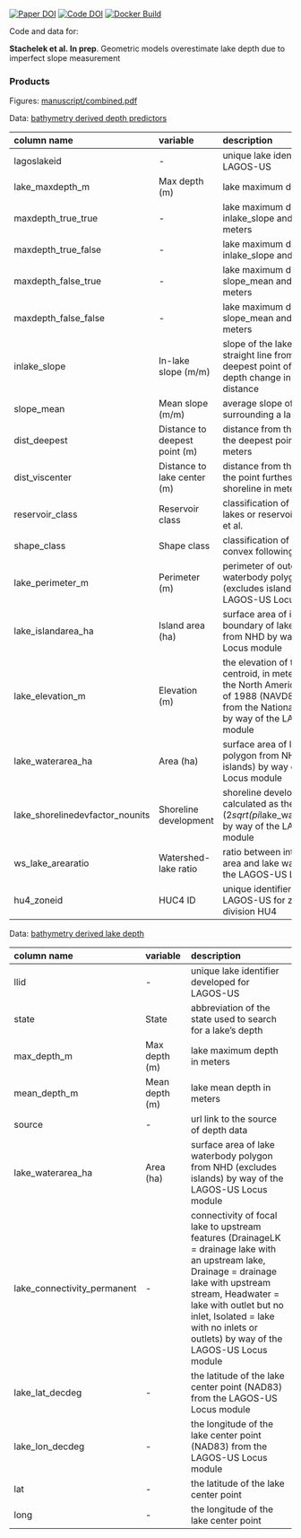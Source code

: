 
<!-- README.md is generated from README.Rmd. Please edit that file -->

[![Paper
DOI](https://img.shields.io/badge/Paper-DOI-blue.svg)](https://doi.org)
[![Code
DOI](https://img.shields.io/badge/Code-DOI-blue.svg)](https://doi.org/)
[![Docker
Build](https://img.shields.io/badge/Docker%20Image-jsta/bathymetry-green.svg)](https://cloud.docker.com/repository/docker/jsta/bathymetry)

Code and data for:

**Stachelek et al. In prep**. Geometric models overestimate lake depth
due to imperfect slope measurement

### Products

Figures: [manuscript/combined.pdf](manuscript/combined.pdf)

Data: [bathymetry derived depth predictors](data/depth_predictors.csv)

| column name                       | variable                      | description                                                                                                                                                                                                   |
| :-------------------------------- | :---------------------------- | :------------------------------------------------------------------------------------------------------------------------------------------------------------------------------------------------------------ |
| lagoslakeid                       | \-                            | unique lake identifier developed for LAGOS-US                                                                                                                                                                 |
| lake\_maxdepth\_m                 | Max depth (m)                 | lake maximum depth in meters                                                                                                                                                                                  |
| maxdepth\_true\_true              | \-                            | lake maximum depth calculated from inlake\_slope and dist\_deepest in meters                                                                                                                                  |
| maxdepth\_true\_false             | \-                            | lake maximum depth calculated from inlake\_slope and dist\_viscenter                                                                                                                                          |
| maxdepth\_false\_true             | \-                            | lake maximum depth calculated from slope\_mean and dist\_deepest in meters                                                                                                                                    |
| maxdepth\_false\_false            | \-                            | lake maximum depth calculated from slope\_mean and dist\_viscenter in meters                                                                                                                                  |
| inlake\_slope                     | In-lake slope (m/m)           | slope of the lake bottom assuming a straight line from the shore to the deepest point of the lake in units of depth change in meters per meter distance                                                       |
| slope\_mean                       | Mean slope (m/m)              | average slope of the land surrounding a lake in a 100m buffer                                                                                                                                                 |
| dist\_deepest                     | Distance to deepest point (m) | distance from the lake shoreline to the deepest point of the lake in meters                                                                                                                                   |
| dist\_viscenter                   | Distance to lake center (m)   | distance from the lake shoreline to the point furthest from the lake shoreline in meters                                                                                                                      |
| reservoir\_class                  | Reservoir class               | classification of lakes are natural lakes or reservoirs by way of Polus et al.                                                                                                                                |
| shape\_class                      | Shape class                   | classification of lakes as concave or convex following Hakanson (1977)                                                                                                                                        |
| lake\_perimeter\_m                | Perimeter (m)                 | perimeter of outer boundary of lake waterbody polygon from the NHD (excludes islands) by way of the LAGOS-US Locus module                                                                                     |
| lake\_islandarea\_ha              | Island area (ha)              | surface area of islands within outer boundary of lake waterbody polygon from NHD by way of the LAGOS-US Locus module                                                                                          |
| lake\_elevation\_m                | Elevation (m)                 | the elevation of the lake polygon centroid, in meters (referenced to the North American Vertical Datum of 1988 (NAVD88)) and obtained from the National Elevation Dataset by way of the LAGOS-US Locus module |
| lake\_waterarea\_ha               | Area (ha)                     | surface area of lake waterbody polygon from NHD (excludes islands) by way of the LAGOS-US Locus module                                                                                                        |
| lake\_shorelinedevfactor\_nounits | Shoreline development         | shoreline development factor calculated as the lake\_perimeter\_m / (2*sqrt(pi*lake\_waterarea\_ha\*10000)) by way of the LAGOS-US Locus module                                                               |
| ws\_lake\_arearatio               | Watershed-lake ratio          | ratio between interlake watershed area and lake water area by way of the LAGOS-US Locus module                                                                                                                |
| hu4\_zoneid                       | HUC4 ID                       | unique identifier assigned by LAGOS-US for zones in the spatial division HU4                                                                                                                                  |

Data: [bathymetry derived lake
depth](data/00_bathy_depth/00_bathy_depth.csv)

| column name                   | variable       | description                                                                                                                                                                                                                                                                 |
| :---------------------------- | :------------- | :-------------------------------------------------------------------------------------------------------------------------------------------------------------------------------------------------------------------------------------------------------------------------- |
| llid                          | \-             | unique lake identifier developed for LAGOS-US                                                                                                                                                                                                                               |
| state                         | State          | abbreviation of the state used to search for a lake’s depth                                                                                                                                                                                                                 |
| max\_depth\_m                 | Max depth (m)  | lake maximum depth in meters                                                                                                                                                                                                                                                |
| mean\_depth\_m                | Mean depth (m) | lake mean depth in meters                                                                                                                                                                                                                                                   |
| source                        | \-             | url link to the source of depth data                                                                                                                                                                                                                                        |
| lake\_waterarea\_ha           | Area (ha)      | surface area of lake waterbody polygon from NHD (excludes islands) by way of the LAGOS-US Locus module                                                                                                                                                                      |
| lake\_connectivity\_permanent | \-             | connectivity of focal lake to upstream features (DrainageLK = drainage lake with an upstream lake, Drainage = drainage lake with upstream stream, Headwater = lake with outlet but no inlet, Isolated = lake with no inlets or outlets) by way of the LAGOS-US Locus module |
| lake\_lat\_decdeg             | \-             | the latitude of the lake center point (NAD83) from the LAGOS-US Locus module                                                                                                                                                                                                |
| lake\_lon\_decdeg             | \-             | the longitude of the lake center point (NAD83) from the LAGOS-US Locus module                                                                                                                                                                                               |
| lat                           | \-             | the latitude of the lake center point                                                                                                                                                                                                                                       |
| long                          | \-             | the longitude of the lake center point                                                                                                                                                                                                                                      |
